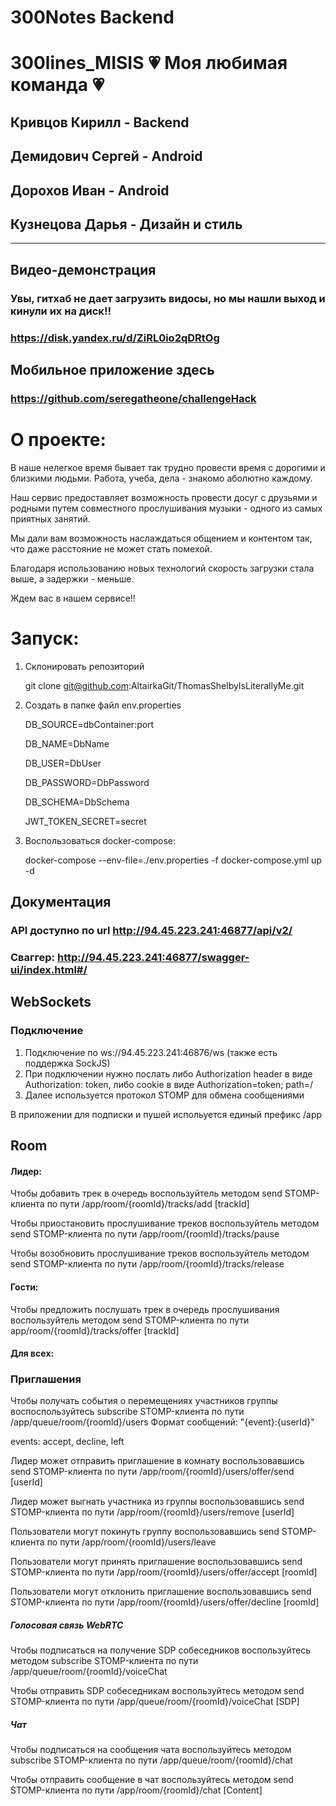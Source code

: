 ﻿# 300Notes Backend

# 300lines_MISIS 💗 Моя любимая команда 💗

## Кривцов Кирилл - Backend

## Демидович Сергей - Android

## Дорохов Иван - Android

## Кузнецова Дарья - Дизайн и стиль

-----------------------------------

## Видео-демонстрация

### Увы, гитхаб не дает загрузить видосы, но мы нашли выход и кинули их на диск!!
### https://disk.yandex.ru/d/ZiRL0io2qDRtOg

## Мобильное приложение здесь

### https://github.com/seregatheone/challengeHack


# О проекте:

В наше нелегкое время бывает так трудно провести время с дорогими и близкими людьми. Работа, учеба, дела - знакомо аболютно каждому. 

Наш сервис предоставляет возможность провести досуг с друзьями и родными путем совместного прослушивания музыки - одного из самых приятных занятий.

Мы дали вам возможность наслаждаться общением и контентом так, что даже расстояние не может стать помехой. 

Благодаря использованию новых технологий скорость загрузки стала выше, а задержки - меньше.

Ждем вас в нашем сервисе!!


# Запуск: 
1. Склонировать репозиторий


    git clone git@github.com:AltairkaGit/ThomasShelbyIsLiterallyMe.git
    

2. Создать в папке файл env.properties

   
    DB_SOURCE=dbContainer:port

    DB_NAME=DbName

    DB_USER=DbUser
    
    DB_PASSWORD=DbPassword
   
    DB_SCHEMA=DbSchema
   
    JWT_TOKEN_SECRET=secret
 
3.  Воспользоваться docker-compose:

    
    docker-compose --env-file=./env.properties -f docker-compose.yml up -d


## Документация

### API доступно по url http://94.45.223.241:46877/api/v2/

### Сваггер: http://94.45.223.241:46877/swagger-ui/index.html#/

## WebSockets

### Подключение

1. Подключение по ws://94.45.223.241:46876/ws (также есть поддержка SockJS)
2. При подключении нужно послать либо Authorization header в виде Authorization: token, либо cookie в виде Authorization=token; path=/
3. Далее используется протокол STOMP для обмена сообщениями

В приложении для подписки и пушей испольуется единый префикс /app

## Room

#### Лидер:

Чтобы добавить трек в очередь воспользуйтель методом send STOMP-клиента по пути /app/room/{roomId}/tracks/add [trackId]

Чтобы приостановить прослушивание треков воспользуйтель методом send STOMP-клиента по пути /app/room/{roomId}/tracks/pause

Чтобы возобновить прослушивание треков воспользуйтель методом send STOMP-клиента по пути /app/room/{roomId}/tracks/release

#### Гости:

Чтобы предложить послушать трек в очередь прослушивания воспользуйтель методом send STOMP-клиента по пути app/room/{roomId}/tracks/offer [trackId]


#### Для всех:

### Приглашения

Чтобы получать события о перемещениях участников группы воспоспользуйтесь subscribe STOMP-клиента по пути /app/queue/room/{roomId}/users
Формат сообщений: "{event}:{userId}"

events: accept, decline, left

Лидер может отправить приглашение в комнату воспользовавшись send STOMP-клиента по пути /app/room/{roomId}/users/offer/send [userId]

Лидер может выгнать участника из группы воспользовавшись send STOMP-клиента по пути /app/room/{roomId}/users/remove [userId]

Пользователи могут покинуть группу воспользовавшись send STOMP-клиента по пути /app/room/{roomId}/users/leave

Пользователи могут принять приглашение воспользовавшись send STOMP-клиента по пути /app/room/{roomId}/users/offer/accept [roomId]

Пользователи могут отклонить приглашение воспользовавшись send STOMP-клиента по пути /app/room/{roomId}/users/offer/decline [roomId]

##### Голосовая связь WebRTC

Чтобы подписаться на получение SDP собеседников воспользуйтесь методом subscribe STOMP-клиента по пути /app/queue/room/{roomId}/voiceChat

Чтобы отправить SDP собеседникам воспользуйтесь методом send STOMP-клиента по пути /app/queue/room/{roomId}/voiceChat [SDP]

##### Чат

Чтобы подписаться на сообщения чата воспользуйтесь методом subscribe STOMP-клиента по пути /app/queue/room/{roomId}/chat

Чтобы отправить сообщение в чат воспользуйтесь методом send STOMP-клиента по пути /app/room/{roomId}/chat [Content]
